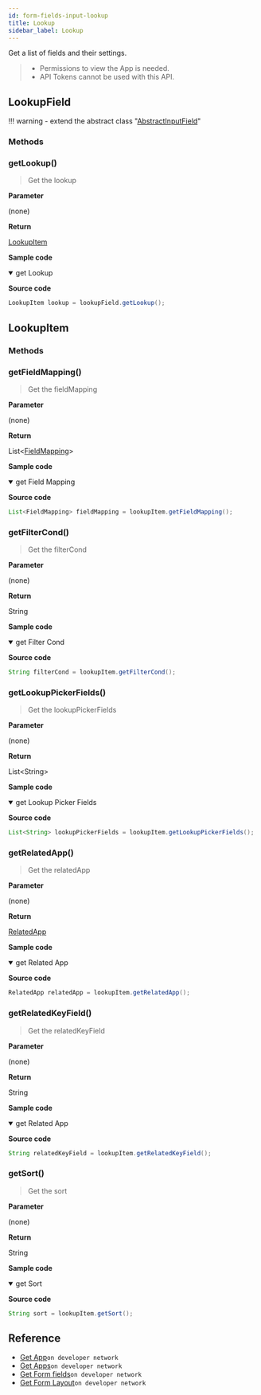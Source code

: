 ```yaml
---
id: form-fields-input-lookup
title: Lookup
sidebar_label: Lookup
---
```


Get a list of fields and their settings.

>- Permissions to view the App is needed.
>- API Tokens cannot be used with this API.

## LookupField

!!! warning
    - extend the abstract class  "[AbstractInputField](./form-fields-input#abstractinputfield)"

### Methods

### getLookup()

> Get the lookup

**Parameter**

(none)

**Return**

[LookupItem](#lookupitem)

**Sample code**

<details class="tab-container" open>
<Summary>get Lookup</Summary>

**Source code**

```java
LookupItem lookup = lookupField.getLookup();
```

</details>

## LookupItem

### Methods

### getFieldMapping()

> Get the fieldMapping

**Parameter**

(none)

**Return**

List<[FieldMapping](../form-fields/#fieldmapping)\>

**Sample code**

<details class="tab-container" open>
<Summary>get Field Mapping</Summary>

**Source code**

```java
List<FieldMapping> fieldMapping = lookupItem.getFieldMapping();
```

</details>

### getFilterCond()

> Get the filterCond

**Parameter**

(none)

**Return**

String

**Sample code**

<details class="tab-container" open>
<Summary>get Filter Cond</Summary>

**Source code**

```java
String filterCond = lookupItem.getFilterCond();
```

</details>

### getLookupPickerFields()

> Get the lookupPickerFields

**Parameter**

(none)

**Return**

List<String\>

**Sample code**

<details class="tab-container" open>
<Summary>get Lookup Picker Fields</Summary>

**Source code**

```java
List<String> lookupPickerFields = lookupItem.getLookupPickerFields();
```

</details>

### getRelatedApp()

> Get the relatedApp

**Parameter**

(none)

**Return**

[RelatedApp](../../form-fields-related_record#relatedapp)

**Sample code**

<details class="tab-container" open>
<Summary>get Related App</Summary>

**Source code**

```java
RelatedApp relatedApp = lookupItem.getRelatedApp();
```

</details>

### getRelatedKeyField()

> Get the relatedKeyField

**Parameter**

(none)

**Return**

String

**Sample code**

<details class="tab-container" open>
<Summary>get Related App</Summary>

**Source code**

```java
String relatedKeyField = lookupItem.getRelatedKeyField();
```

</details>

### getSort()

> Get the sort

**Parameter**

(none)

**Return**

String

**Sample code**

<details class="tab-container" open>
<Summary>get Sort</Summary>

**Source code**

```java
String sort = lookupItem.getSort();
```

</details>

## Reference

- [Get App](https://developer.kintone.io/hc/en-us/articles/212494888)`on developer network`
- [Get Apps](https://developer.kintone.io/hc/en-us/articles/115005336727)`on developer network`
- [Get Form fields](https://developer.kintone.io/hc/en-us/articles/115005509288)`on developer network`
- [Get Form Layout](https://developer.kintone.io/hc/en-us/articles/115005509068)`on developer network`